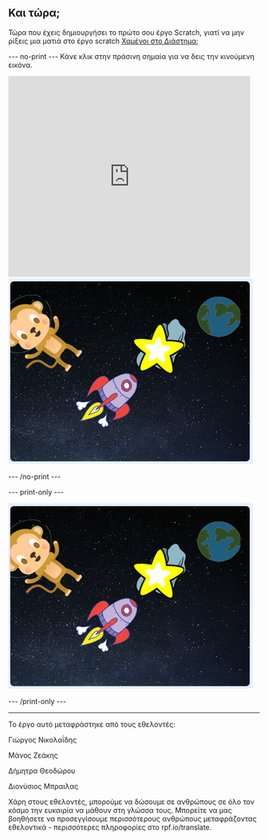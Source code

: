 ## Και τώρα;

Τώρα που έχεις δημιουργήσει το πρώτο σου έργο Scratch, γιατί να μην ρίξεις μια ματιά στο έργο scratch [Χαμένοι στο Διάστημα](https://projects.raspberrypi.org/el-GR/projects/lost-in-space?utm_source=pathway&utm_medium=whatnext&utm_campaign=projects);

--- no-print --- Κάνε κλικ στην πράσινη σημαία για να δεις την κινούμενη εικόνα.

<div class="scratch-preview">
  <iframe allowtransparency="true" width="485" height="402" src="https://scratch.mit.edu/projects/embed/276873231/?autostart=false" frameborder="0" scrolling="no"></iframe>
  <img src="images/space-final.png">
</div>

--- /no-print ---

--- print-only ---

![Ολοκληρωμένο έργο](images/space-final.png)

--- /print-only ---

***

Το έργο αυτό μεταφράστηκε από τους εθελοντές:

Γιώργος Νικολαΐδης

Μάνος Ζεάκης

Δήμητρα Θεοδώρου

Διονύσιος Μπραιλας

Χάρη στους εθελοντές, μπορούμε να δώσουμε σε ανθρώπους σε όλο τον κόσμο την ευκαιρία να μάθουν στη γλώσσα τους. Μπορείτε να μας βοηθήσετε να προσεγγίσουμε περισσότερους ανθρώπους μεταφράζοντας εθελοντικά - περισσότερες πληροφορίες στο rpf.io/translate.
